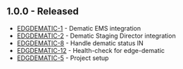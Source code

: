 ## 1.0.0 - Released
* [EDGDEMATIC-1](https://issues.folio.org/browse/EDGDEMATIC-1) - Dematic EMS integration
* [EDGDEMATIC-2](https://issues.folio.org/browse/EDGDEMATIC-2) - Dematic Staging Director integration
* [EDGDEMATIC-8](https://issues.folio.org/browse/EDGDEMATIC-8) - Handle dematic status IN
* [EDGDEMATIC-12](https://issues.folio.org/browse/EDGDEMATIC-12) - Health-check for edge-dematic 
* [EDGDEMATIC-5](https://issues.folio.org/browse/EDGDEMATIC-5) - Project setup 
